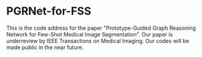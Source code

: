 # PGRNet-for-FSS
This is the code address  for the paper "Prototype-Guided Graph Reasoning Network for Few-Shot Medical Image Segmentation". 
Our paper is underreview by IEEE Transactions on Medical Imaging. Our codes will be made public in the near future.
